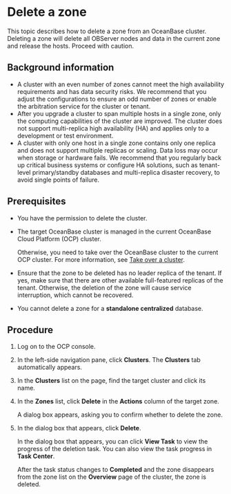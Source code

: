 # Delete a zone

This topic describes how to delete a zone from an OceanBase cluster. Deleting a zone will delete all OBServer nodes and data in the current zone and release the hosts. Proceed with caution.

## Background information

* A cluster with an even number of zones cannot meet the high availability requirements and has data security risks. We recommend that you adjust the configurations to ensure an odd number of zones or enable the arbitration service for the cluster or tenant.
* After you upgrade a cluster to span multiple hosts in a single zone, only the computing capabilities of the cluster are improved. The cluster does not support multi-replica high availability (HA) and applies only to a development or test environment.
* A cluster with only one host in a single zone contains only one replica and does not support multiple replicas or scaling. Data loss may occur when storage or hardware fails. We recommend that you regularly back up critical business systems or configure HA solutions, such as tenant-level primary/standby databases and multi-replica disaster recovery, to avoid single points of failure.

## Prerequisites

* You have the permission to delete the cluster.

* The target OceanBase cluster is managed in the current OceanBase Cloud Platform (OCP) cluster.

  Otherwise, you need to take over the OceanBase cluster to the current OCP cluster. For more information, see [Take over a cluster](../300.manage-a-cluster/400.take-over-a-cluster.md).
  
* Ensure that the zone to be deleted has no leader replica of the tenant. If yes, make sure that there are other available full-featured replicas of the tenant. Otherwise, the deletion of the zone will cause service interruption, which cannot be recovered.

* You cannot delete a zone for a **standalone centralized** database.

## Procedure

1. Log on to the OCP console.

2. In the left-side navigation pane, click **Clusters**. The **Clusters** tab automatically appears.

3. In the **Clusters** list on the page, find the target cluster and click its name.

4. In the **Zones** list, click **Delete** in the **Actions** column of the target zone.

   A dialog box appears, asking you to confirm whether to delete the zone.

5. In the dialog box that appears, click **Delete**.

   In the dialog box that appears, you can click **View Task** to view the progress of the deletion task. You can also view the task progress in **Task Center**.

   After the task status changes to **Completed** and the zone disappears from the zone list on the **Overview** page of the cluster, the zone is deleted.
